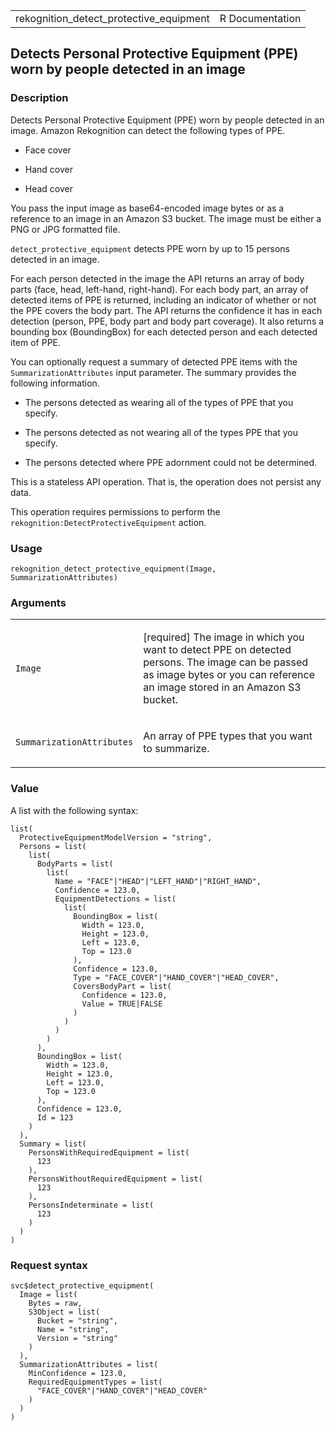 <table style="width: 100%;">
<tbody>
<tr class="odd">
<td>rekognition_detect_protective_equipment</td>
<td style="text-align: right;">R Documentation</td>
</tr>
</tbody>
</table>

## Detects Personal Protective Equipment (PPE) worn by people detected in an image

### Description

Detects Personal Protective Equipment (PPE) worn by people detected in
an image. Amazon Rekognition can detect the following types of PPE.

-   Face cover

-   Hand cover

-   Head cover

You pass the input image as base64-encoded image bytes or as a reference
to an image in an Amazon S3 bucket. The image must be either a PNG or
JPG formatted file.

`detect_protective_equipment` detects PPE worn by up to 15 persons
detected in an image.

For each person detected in the image the API returns an array of body
parts (face, head, left-hand, right-hand). For each body part, an array
of detected items of PPE is returned, including an indicator of whether
or not the PPE covers the body part. The API returns the confidence it
has in each detection (person, PPE, body part and body part coverage).
It also returns a bounding box (BoundingBox) for each detected person
and each detected item of PPE.

You can optionally request a summary of detected PPE items with the
`SummarizationAttributes` input parameter. The summary provides the
following information.

-   The persons detected as wearing all of the types of PPE that you
    specify.

-   The persons detected as not wearing all of the types PPE that you
    specify.

-   The persons detected where PPE adornment could not be determined.

This is a stateless API operation. That is, the operation does not
persist any data.

This operation requires permissions to perform the
`rekognition:DetectProtectiveEquipment` action.

### Usage

    rekognition_detect_protective_equipment(Image, SummarizationAttributes)

### Arguments

<table>
<colgroup>
<col style="width: 35%" />
<col style="width: 65%" />
</colgroup>
<tbody>
<tr class="odd">
<td><code
id="rekognition_detect_protective_equipment_:_Image">Image</code></td>
<td><p>[required] The image in which you want to detect PPE on detected
persons. The image can be passed as image bytes or you can reference an
image stored in an Amazon S3 bucket.</p></td>
</tr>
<tr class="even">
<td><code
id="rekognition_detect_protective_equipment_:_SummarizationAttributes">SummarizationAttributes</code></td>
<td><p>An array of PPE types that you want to summarize.</p></td>
</tr>
</tbody>
</table>

### Value

A list with the following syntax:

    list(
      ProtectiveEquipmentModelVersion = "string",
      Persons = list(
        list(
          BodyParts = list(
            list(
              Name = "FACE"|"HEAD"|"LEFT_HAND"|"RIGHT_HAND",
              Confidence = 123.0,
              EquipmentDetections = list(
                list(
                  BoundingBox = list(
                    Width = 123.0,
                    Height = 123.0,
                    Left = 123.0,
                    Top = 123.0
                  ),
                  Confidence = 123.0,
                  Type = "FACE_COVER"|"HAND_COVER"|"HEAD_COVER",
                  CoversBodyPart = list(
                    Confidence = 123.0,
                    Value = TRUE|FALSE
                  )
                )
              )
            )
          ),
          BoundingBox = list(
            Width = 123.0,
            Height = 123.0,
            Left = 123.0,
            Top = 123.0
          ),
          Confidence = 123.0,
          Id = 123
        )
      ),
      Summary = list(
        PersonsWithRequiredEquipment = list(
          123
        ),
        PersonsWithoutRequiredEquipment = list(
          123
        ),
        PersonsIndeterminate = list(
          123
        )
      )
    )

### Request syntax

    svc$detect_protective_equipment(
      Image = list(
        Bytes = raw,
        S3Object = list(
          Bucket = "string",
          Name = "string",
          Version = "string"
        )
      ),
      SummarizationAttributes = list(
        MinConfidence = 123.0,
        RequiredEquipmentTypes = list(
          "FACE_COVER"|"HAND_COVER"|"HEAD_COVER"
        )
      )
    )
